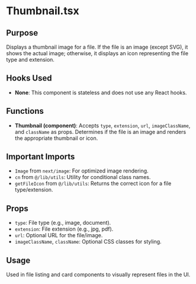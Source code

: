 # Thumbnail.tsx

## Purpose
Displays a thumbnail image for a file. If the file is an image (except SVG), it shows the actual image; otherwise, it displays an icon representing the file type and extension.

## Hooks Used
- **None**: This component is stateless and does not use any React hooks.

## Functions
- **Thumbnail (component)**: Accepts `type`, `extension`, `url`, `imageClassName`, and `className` as props. Determines if the file is an image and renders the appropriate thumbnail or icon.

## Important Imports
- `Image` from `next/image`: For optimized image rendering.
- `cn` from `@/lib/utils`: Utility for conditional class names.
- `getFileIcon` from `@/lib/utils`: Returns the correct icon for a file type/extension.

## Props
- `type`: File type (e.g., image, document).
- `extension`: File extension (e.g., jpg, pdf).
- `url`: Optional URL for the file/image.
- `imageClassName`, `className`: Optional CSS classes for styling.

## Usage
Used in file listing and card components to visually represent files in the UI.
